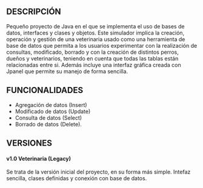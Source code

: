 
## DESCRIPCIÓN
Pequeño proyecto de Java en el que se implementa el uso de bases de datos, interfaces y clases y objetos.
Este simulador implica la creación, operación y gestión de una veterinaria usado como una herramienta de base de datos que permita a los usuarios experimentar con la realización de consultas, modificado, borrado y con la creación de distintos perros, dueños y veterinarios, teniendo en cuenta que todas las tablas están relacionadas entre si. Además incluye una interfaz gráfica creada con Jpanel que permite su manejo de forma sencilla.

## FUNCIONALIDADES
- Agregación de datos (Insert)
- Modificado de datos (Update)
- Consulta de datos (Select)
- Borrado de datos (Delete).

## VERSIONES

#### v1.0 Veterinaria (Legacy)

Se trata de la versión inicial del proyecto, en su forma más simple. Intefaz sencilla, clases definidas y conexión con base de datos. 


